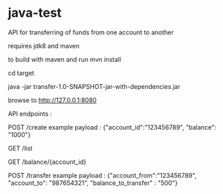 # java-test
API for transferring of funds from one account to another

requires jdk8 and maven

to build with maven and run
mvn install

cd target

java -jar transfer-1.0-SNAPSHOT-jar-with-dependencies.jar

browse to http://127.0.0.1:8080

API endpoints :

POST /create example payload : {"account_id":"123456789", "balance": "1000"}

GET /list

GET /balance/{account_id}

POST /transfer example payload : {"account_from":"123456789", "account_to": "987654321", "balance_to_transfer" : "500"}

